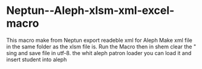 # Neptun--Aleph-xlsm-xml-excel-macro
This macro make from Neptun export readeble xml for Aleph
Make xml file  in the same folder as the xlsm file is.
Run the Macro
then in shem clear the " sing
and save file in utf-8.
the whit aleph patron loader you can load it and insert student into aleph
